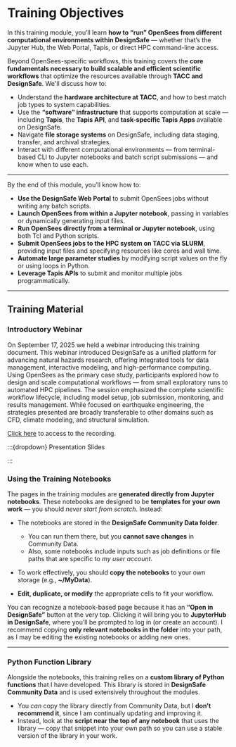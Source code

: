 # Training Objectives

In this training module, you’ll learn **how to “run” OpenSees from different computational environments within DesignSafe** — whether that’s the Jupyter Hub, the Web Portal, Tapis, or direct HPC command-line access.

Beyond OpenSees-specific workflows, this training covers the **core fundamentals necessary to build scalable and efficient scientific workflows** that optimize the resources available through **TACC and DesignSafe**. We'll discuss how to:

* Understand the **hardware architecture at TACC**, and how to best match job types to system capabilities.
* Use the **“software” infrastructure** that supports computation at scale — including **Tapis**, the **Tapis API**, and **task-specific Tapis Apps** available on DesignSafe.
* Navigate **file storage systems** on DesignSafe, including data staging, transfer, and archival strategies.
* Interact with different computational environments — from terminal-based CLI to Jupyter notebooks and batch script submissions — and know when to use each.


---

By the end of this module, you’ll know how to:

* **Use the DesignSafe Web Portal** to submit OpenSees jobs without writing any batch scripts.
* **Launch OpenSees from within a Jupyter notebook**, passing in variables or dynamically generating input files.
* **Run OpenSees directly from a terminal or Jupyter notebook**, using both Tcl and Python scripts.
* **Submit OpenSees jobs to the HPC system on TACC via SLURM**, providing input files and specifying resources like cores and wall time.
* **Automate large parameter studies** by modifying script values on the fly or using loops in Python.
* **Leverage Tapis APIs** to submit and monitor multiple jobs programmatically.



---
## Training Material

### Introductory Webinar

On September 17, 2025 we held a webinar introducing this training document. This webinar introduced DesignSafe as a unified platform for advancing natural hazards research, offering integrated tools for data management, interactive modeling, and high-performance computing. Using OpenSees as the primary case study, participants explored how to design and scale computational workflows — from small exploratory runs to automated HPC pipelines. The session emphasized the complete scientific workflow lifecycle, including model setup, job submission, monitoring, and results management. While focused on earthquake engineering, the strategies presented are broadly transferable to other domains such as CFD, climate modeling, and structural simulation.

[Click here](https://youtu.be/hexvyWy6G20?si=bo-n58AZ3loR0VuF) to access to the recording.

:::{dropdown} Presentation Slides

<div id="slideShow_WebinarSlides">
<script>
    addSlides("slideShow","../_static/Webinar/WebinarSlides/Slide","JPG",1,29)
</script>

:::

### Using the Training Notebooks

The pages in the training modules are **generated directly from Jupyter notebooks**. These notebooks are designed to be **templates for your own work** — you should *never start from scratch*. Instead:

* The notebooks are stored in the **DesignSafe Community Data folder**.
  * You can run them there, but you **cannot save changes** in Community Data.
  * Also, some notebooks include inputs such as job definitions or file paths that are specific to *my user account*.
    
* To work effectively, you should **copy the notebooks** to your own storage (e.g., **\~/MyData**).
* **Edit, duplicate, or modify** the appropriate cells to fit your workflow.

You can recognize a notebook-based page because it has an **“Open in DesignSafe”** button at the very top. Clicking it will bring you to **JupyterHub in DesignSafe**, where you’ll be prompted to log in (or create an account). I recommend copying **only relevant notebooks in the folder** into your path, as I may be editing the existing notebooks or adding new ones.

---

### Python Function Library

Alongside the notebooks, this training relies on a **custom library of Python functions** that I have developed. This library is stored in **DesignSafe Community Data** and is used extensively throughout the modules.

* You *can* copy the library directly from Community Data, but I **don’t recommend it**, since I am continually updating and improving it.
* Instead, look at the **script near the top of any notebook** that uses the library — copy that snippet into your own path so you can use a stable version of the library in your work.
